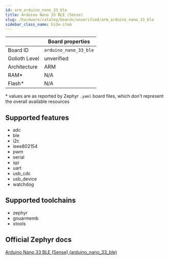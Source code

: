 ```yaml
---
id: arm_arduino_nano_33_ble
title: Arduino Nano 33 BLE (Sense)
slug: /hardware/catalog/boards/unverified/arm_arduino_nano_33_ble
sidebar_class_name: hide-item
---
```


[//]: # (This is an auto-generated file, do not edit! Changes to it will be lost upon re-generation)



|                | Board properties     |
| -------------  | -------------------- |
| Board ID       | `arduino_nano_33_ble` |
| Golioth Level  | unverified       |
| Architecture   | ARM |
| RAM*           | N/A |
| Flash*         | N/A |

\* values are as reported by Zephyr `.yaml` board files, which don't represent the overall available resources



## Supported features

* adc
* ble
* i2c
* ieee802154
* pwm
* serial
* spi
* uart
* usb_cdc
* usb_device
* watchdog

## Supported toolchains

* zephyr
* gnuarmemb
* xtools

## Official Zephyr docs

[Arduino Nano 33 BLE (Sense) (arduino_nano_33_ble)](https://docs.zephyrproject.org/latest/boards/arm/arduino_nano_33_ble/doc/index.html)
